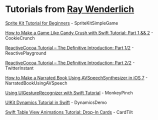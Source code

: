 # Tutorials from [Ray Wenderlich](http://www.raywenderlich.com)

[Sprite Kit Tutorial for Beginners](http://www.raywenderlich.com/42699/spritekit-tutorial-for-beginners) - SpriteKitSimpleGame

[How to Make a Game Like Candy Crush with Swift Tutorial: Part 1 && 2](http://www.raywenderlich.com/75270/make-game-like-candy-crush-with-swift-tutorial-part-1) - CookieCrunch

[ReactiveCocoa Tutorial – The Definitive Introduction: Part 1/2](http://www.raywenderlich.com/62699/reactivecocoa-tutorial-pt1) - ReactivePlayground

[ReactiveCocoa Tutorial – The Definitive Introduction: Part 2/2](http://www.raywenderlich.com/62699/reactivecocoa-tutorial-pt2) - TwitterInstant

[How to Make a Narrated Book Using AVSpeechSynthesizer in iOS 7](http://www.raywenderlich.com/64623/make-narrated-book-using-avspeechsynthesizer-ios-7) - NarratedBookUsingAVSpeech

[Using UIGestureRecognizer with Swift Tutorial](http://www.raywenderlich.com/76020/using-uigesturerecognizer-with-swift-tutorial) - MonkeyPinch

[UIKit Dynamics Tutorial in Swift](http://www.raywenderlich.com/76147/uikit-dynamics-tutorial-swift) - DynamicsDemo

[Swift Table View Animations Tutorial: Drop-In Cards](http://www.raywenderlich.com/76024/swift-table-view-animations-tutorial-drop-cards) - CardTilt

